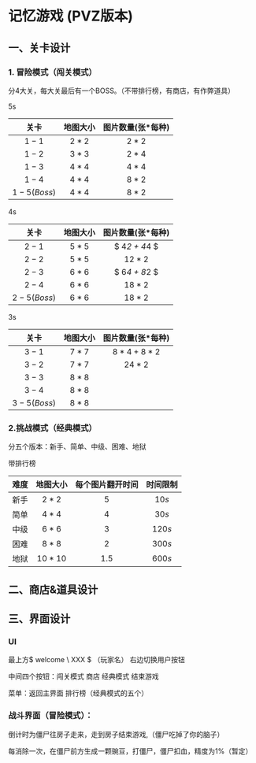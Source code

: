 # 记忆游戏 (PVZ版本)

## 一、关卡设计

### 1. 冒险模式（闯关模式）

分4大关，每大关最后有一个BOSS。（不带排行榜，有商店，有作弊道具）

5s

|    关卡     | 地图大小 | 图片数量(张*每种) |
| :---------: | :------: | :---------------: |
|    $1-1$    |  $2*2$   |       $2*2$       |
|    $1-2$    |  $3*3$   |       $2*4$       |
|    $1-3$    |  $4*4$   |       $4*4$       |
|    $1-4$    |  $4*4$   |       $8*2$       |
| $1-5(Boss)$ |  $4*4$   |       $8*2$       |

4s

|    关卡     | 地图大小 | 图片数量(张*每种) |
| :---------: | :------: | :---------------: |
|    $2-1$    |  $5*5$   |    $ 4*2 + 4*4 $    |
|    $2-2$    |  $5*5$   |      $12*2$       |
|    $2-3$    |  $6*6$   |    $ 6*4 + 8*2 $    |
|    $2-4$    |  $6*6$   |      $18*2$       |
| $2-5(Boss)$ |  $6*6$   |      $18*2$       |

3s

|    关卡     | 地图大小 | 图片数量(张*每种) |
| :---------: | :------: | :---------------: |
|    $3-1$    |  $7*7$   |    $8*4 + 8*2$    |
|    $3-2$    |  $7*7$   |      $24*2$       |
|    $3-3$    |  $8*8$   |                   |
|    $3-4$    |  $8*8$   |                   |
| $3-5(Boss)$ |  $8*8$   |                   |

### 2.挑战模式（经典模式）

分五个版本：新手、简单、中级、困难、地狱

带排行榜

| 难度 | 地图大小 | 每个图片翻开时间 | 时间限制 |
| :--: | :------: | :--------------: | :------: |
| 新手 |  $2*2$   |       $5$        |  $10s$   |
| 简单 |  $4*4$   |       $4$        |  $30s$   |
| 中级 |  $6*6$   |       $3$        |  $120s$  |
| 困难 |  $8*8$   |       $2$        |  $300s$  |
| 地狱 | $10*10$  |      $1.5$       |  $600s$  |

## 二、商店&道具设计





## 三、界面设计

### UI

最上方$ welcome \  XXX $ （玩家名） 右边切换用户按钮

中间四个按钮：闯关模式 商店 经典模式 结束游戏

菜单：返回主界面 排行榜（经典模式的五个）

### 战斗界面（冒险模式）：

倒计时为僵尸往房子走来，走到房子结束游戏,（僵尸吃掉了你的脑子）

每消除一次，在僵尸前方生成一颗豌豆，打僵尸，僵尸扣血，精度为1%（暂定）

